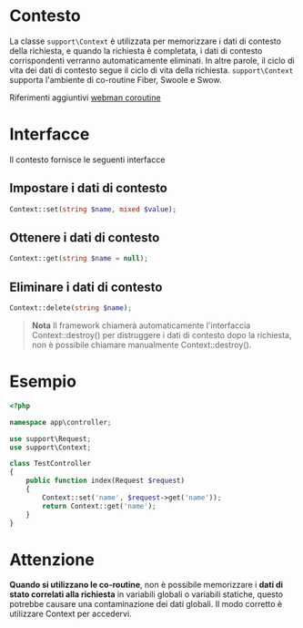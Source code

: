 # Contesto

La classe `support\Context` è utilizzata per memorizzare i dati di contesto della richiesta, e quando la richiesta è completata, i dati di contesto corrispondenti verranno automaticamente eliminati. In altre parole, il ciclo di vita dei dati di contesto segue il ciclo di vita della richiesta. `support\Context` supporta l'ambiente di co-routine Fiber, Swoole e Swow.

Riferimenti aggiuntivi [webman coroutine](./fiber.md)

# Interfacce
Il contesto fornisce le seguenti interfacce

## Impostare i dati di contesto
```php
Context::set(string $name, mixed $value);
```

## Ottenere i dati di contesto
```php
Context::get(string $name = null);
```

## Eliminare i dati di contesto
```php
Context::delete(string $name);
```

> **Nota**
> Il framework chiamerà automaticamente l'interfaccia Context::destroy() per distruggere i dati di contesto dopo la richiesta, non è possibile chiamare manualmente Context::destroy().

# Esempio
```php
<?php

namespace app\controller;

use support\Request;
use support\Context;

class TestController
{
    public function index(Request $request)
    {
        Context::set('name', $request->get('name'));
        return Context::get('name');
    }
}
```

# Attenzione
**Quando si utilizzano le co-routine**, non è possibile memorizzare i **dati di stato correlati alla richiesta** in variabili globali o variabili statiche, questo potrebbe causare una contaminazione dei dati globali. Il modo corretto è utilizzare Context per accedervi.

